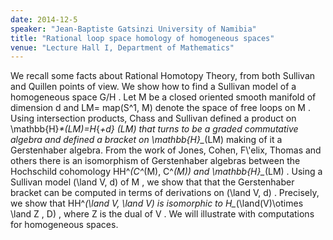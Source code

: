 ```yaml
---
date: 2014-12-5
speaker: "Jean-Baptiste Gatsinzi University of Namibia"
title: "Rational loop space homology of homogeneous spaces"
venue: "Lecture Hall I, Department of Mathematics"
---
```

We  recall some facts about Rational Homotopy Theory, from both Sullivan
and Quillen points of view. We show how to find a Sullivan model of a
homogeneous space  G/H . Let  M  be a closed oriented smooth manifold of
dimension  d  and  LM= map(S^1, M)  denote the space of free loops on  M .
Using intersection products, Chass and Sullivan defined a product on
\\mathbb{H}_*(LM)=H_{*+d} (LM)   that turns to be a graded commutative
algebra and defined a bracket on  \\mathbb{H}_*(LM)   making of it a
Gerstenhaber algebra. From the work of Jones, Cohen, F\\'elix, Thomas and
others there is an isomorphism of Gerstenhaber algebras between the
Hochschild cohomology   HH^*(C^*(M), C^*(M))  and  \\mathbb{H}_*(LM) .
Using a Sullivan model    (\\land V, d)  of  M , we show that that the
Gerstenhaber bracket  can be computed  in terms of derivations on   (\\land
V, d) .  Precisely, we show that   HH^*(\\land V, \\land V)   is isomorphic
to   H_*(\\land(V)\\otimes  \\land Z , D) , where  Z  is the dual of  V .  We
will illustrate with computations for homogeneous spaces.
